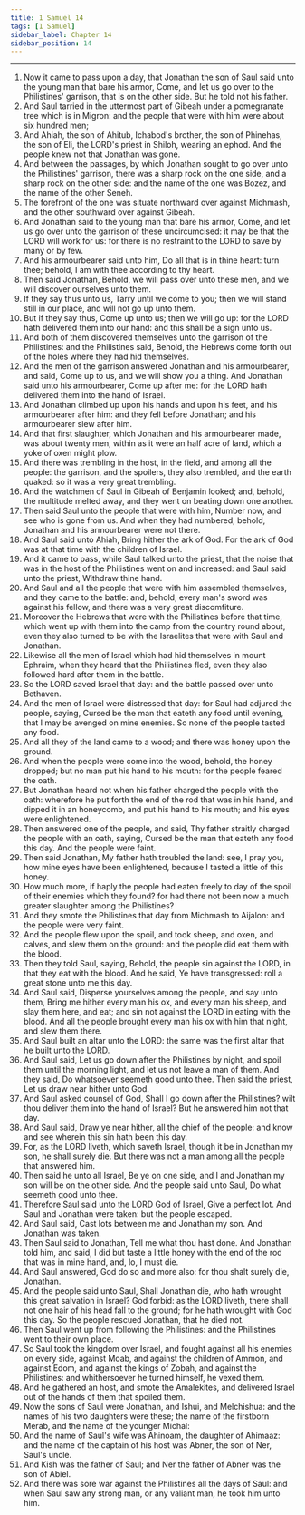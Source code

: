 ```yaml
---
title: 1 Samuel 14
tags: [1 Samuel]
sidebar_label: Chapter 14
sidebar_position: 14
---
```


---
1. Now it came to pass upon a day, that Jonathan the son of Saul said unto the young man that bare his armor, Come, and let us go over to the Philistines' garrison, that is on the other side. But he told not his father.
2. And Saul tarried in the uttermost part of Gibeah under a pomegranate tree which is in Migron: and the people that were with him were about six hundred men;
3. And Ahiah, the son of Ahitub, Ichabod's brother, the son of Phinehas, the son of Eli, the LORD's priest in Shiloh, wearing an ephod. And the people knew not that Jonathan was gone.
4. And between the passages, by which Jonathan sought to go over unto the Philistines' garrison, there was a sharp rock on the one side, and a sharp rock on the other side: and the name of the one was Bozez, and the name of the other Seneh.
5. The forefront of the one was situate northward over against Michmash, and the other southward over against Gibeah.
6. And Jonathan said to the young man that bare his armor, Come, and let us go over unto the garrison of these uncircumcised: it may be that the LORD will work for us: for there is no restraint to the LORD to save by many or by few.
7. And his armourbearer said unto him, Do all that is in thine heart: turn thee; behold, I am with thee according to thy heart.
8. Then said Jonathan, Behold, we will pass over unto these men, and we will discover ourselves unto them.
9. If they say thus unto us, Tarry until we come to you; then we will stand still in our place, and will not go up unto them.
10. But if they say thus, Come up unto us; then we will go up: for the LORD hath delivered them into our hand: and this shall be a sign unto us.
11. And both of them discovered themselves unto the garrison of the Philistines: and the Philistines said, Behold, the Hebrews come forth out of the holes where they had hid themselves.
12. And the men of the garrison answered Jonathan and his armourbearer, and said, Come up to us, and we will show you a thing. And Jonathan said unto his armourbearer, Come up after me: for the LORD hath delivered them into the hand of Israel.
13. And Jonathan climbed up upon his hands and upon his feet, and his armourbearer after him: and they fell before Jonathan; and his armourbearer slew after him.
14. And that first slaughter, which Jonathan and his armourbearer made, was about twenty men, within as it were an half acre of land, which a yoke of oxen might plow.
15. And there was trembling in the host, in the field, and among all the people: the garrison, and the spoilers, they also trembled, and the earth quaked: so it was a very great trembling.
16. And the watchmen of Saul in Gibeah of Benjamin looked; and, behold, the multitude melted away, and they went on beating down one another.
17. Then said Saul unto the people that were with him, Number now, and see who is gone from us. And when they had numbered, behold, Jonathan and his armourbearer were not there.
18. And Saul said unto Ahiah, Bring hither the ark of God. For the ark of God was at that time with the children of Israel.
19. And it came to pass, while Saul talked unto the priest, that the noise that was in the host of the Philistines went on and increased: and Saul said unto the priest, Withdraw thine hand.
20. And Saul and all the people that were with him assembled themselves, and they came to the battle: and, behold, every man's sword was against his fellow, and there was a very great discomfiture.
21. Moreover the Hebrews that were with the Philistines before that time, which went up with them into the camp from the country round about, even they also turned to be with the Israelites that were with Saul and Jonathan.
22. Likewise all the men of Israel which had hid themselves in mount Ephraim, when they heard that the Philistines fled, even they also followed hard after them in the battle.
23. So the LORD saved Israel that day: and the battle passed over unto Bethaven.
24. And the men of Israel were distressed that day: for Saul had adjured the people, saying, Cursed be the man that eateth any food until evening, that I may be avenged on mine enemies. So none of the people tasted any food.
25. And all they of the land came to a wood; and there was honey upon the ground.
26. And when the people were come into the wood, behold, the honey dropped; but no man put his hand to his mouth: for the people feared the oath.
27. But Jonathan heard not when his father charged the people with the oath: wherefore he put forth the end of the rod that was in his hand, and dipped it in an honeycomb, and put his hand to his mouth; and his eyes were enlightened.
28. Then answered one of the people, and said, Thy father straitly charged the people with an oath, saying, Cursed be the man that eateth any food this day. And the people were faint.
29. Then said Jonathan, My father hath troubled the land: see, I pray you, how mine eyes have been enlightened, because I tasted a little of this honey.
30. How much more, if haply the people had eaten freely to day of the spoil of their enemies which they found? for had there not been now a much greater slaughter among the Philistines?
31. And they smote the Philistines that day from Michmash to Aijalon: and the people were very faint.
32. And the people flew upon the spoil, and took sheep, and oxen, and calves, and slew them on the ground: and the people did eat them with the blood.
33. Then they told Saul, saying, Behold, the people sin against the LORD, in that they eat with the blood. And he said, Ye have transgressed: roll a great stone unto me this day.
34. And Saul said, Disperse yourselves among the people, and say unto them, Bring me hither every man his ox, and every man his sheep, and slay them here, and eat; and sin not against the LORD in eating with the blood. And all the people brought every man his ox with him that night, and slew them there.
35. And Saul built an altar unto the LORD: the same was the first altar that he built unto the LORD.
36. And Saul said, Let us go down after the Philistines by night, and spoil them until the morning light, and let us not leave a man of them. And they said, Do whatsoever seemeth good unto thee. Then said the priest, Let us draw near hither unto God.
37. And Saul asked counsel of God, Shall I go down after the Philistines? wilt thou deliver them into the hand of Israel? But he answered him not that day.
38. And Saul said, Draw ye near hither, all the chief of the people: and know and see wherein this sin hath been this day.
39. For, as the LORD liveth, which saveth Israel, though it be in Jonathan my son, he shall surely die. But there was not a man among all the people that answered him.
40. Then said he unto all Israel, Be ye on one side, and I and Jonathan my son will be on the other side. And the people said unto Saul, Do what seemeth good unto thee.
41. Therefore Saul said unto the LORD God of Israel, Give a perfect lot. And Saul and Jonathan were taken: but the people escaped.
42. And Saul said, Cast lots between me and Jonathan my son. And Jonathan was taken.
43. Then Saul said to Jonathan, Tell me what thou hast done. And Jonathan told him, and said, I did but taste a little honey with the end of the rod that was in mine hand, and, lo, I must die.
44. And Saul answered, God do so and more also: for thou shalt surely die, Jonathan.
45. And the people said unto Saul, Shall Jonathan die, who hath wrought this great salvation in Israel? God forbid: as the LORD liveth, there shall not one hair of his head fall to the ground; for he hath wrought with God this day. So the people rescued Jonathan, that he died not.
46. Then Saul went up from following the Philistines: and the Philistines went to their own place.
47. So Saul took the kingdom over Israel, and fought against all his enemies on every side, against Moab, and against the children of Ammon, and against Edom, and against the kings of Zobah, and against the Philistines: and whithersoever he turned himself, he vexed them.
48. And he gathered an host, and smote the Amalekites, and delivered Israel out of the hands of them that spoiled them.
49. Now the sons of Saul were Jonathan, and Ishui, and Melchishua: and the names of his two daughters were these; the name of the firstborn Merab, and the name of the younger Michal:
50. And the name of Saul's wife was Ahinoam, the daughter of Ahimaaz: and the name of the captain of his host was Abner, the son of Ner, Saul's uncle.
51. And Kish was the father of Saul; and Ner the father of Abner was the son of Abiel.
52. And there was sore war against the Philistines all the days of Saul: and when Saul saw any strong man, or any valiant man, he took him unto him.